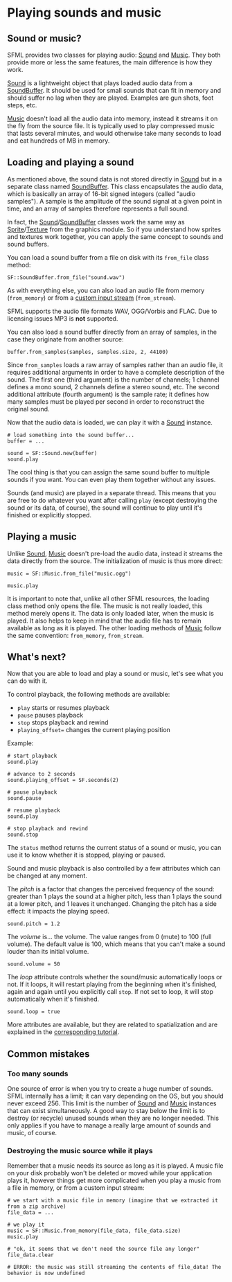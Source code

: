 # Playing sounds and music

## Sound or music?

SFML provides two classes for playing audio: [Sound]({{book.api}}/Sound.html) and [Music]({{book.api}}/Music.html). They both provide more or less the same features, the main difference is how they work.

[Sound]({{book.api}}/Sound.html) is a lightweight object that plays loaded audio data from a [SoundBuffer]({{book.api}}/SoundBuffer.html). It should be used for small sounds that can fit in memory and should suffer no lag when they are played. Examples are gun shots, foot steps, etc.

[Music]({{book.api}}/Music.html) doesn't load all the audio data into memory, instead it streams it on the fly from the source file. It is typically used to play compressed music that lasts several minutes, and would otherwise take many seconds to load and eat hundreds of MB in memory.

## Loading and playing a sound

As mentioned above, the sound data is not stored directly in [Sound]({{book.api}}/Sound.html) but in a separate class named [SoundBuffer]({{book.api}}/SoundBuffer.html). This class encapsulates the audio data, which is basically an array of 16-bit signed integers (called "audio samples"). A sample is the amplitude of the sound signal at a given point in time, and an array of samples therefore represents a full sound.

In fact, the [Sound]({{book.api}}/Sound.html)/[SoundBuffer]({{book.api}}/SoundBuffer.html) classes work the same way as [Sprite]({{book.api}}/Sprite.html)/[Texture]({{book.api}}/Texture.html) from the graphics module. So if you understand how sprites and textures work together, you can apply the same concept to sounds and sound buffers.

You can load a sound buffer from a file on disk with its `from_file` class method:

```crystal
SF::SoundBuffer.from_file("sound.wav")
```

As with everything else, you can also load an audio file from memory (`from_memory`) or from a [custom input stream](../system/stream.md "Input streams tutorial") (`from_stream`).

SFML supports the audio file formats WAV, OGG/Vorbis and FLAC. Due to licensing issues MP3 is **not** supported.

You can also load a sound buffer directly from an array of samples, in the case they originate from another source:

```crystal
buffer.from_samples(samples, samples.size, 2, 44100)
```

Since `from_samples` loads a raw array of samples rather than an audio file, it requires additional arguments in order to have a complete description of the sound. The first one (third argument) is the number of channels; 1 channel defines a mono sound, 2 channels define a stereo sound, etc. The second additional attribute (fourth argument) is the sample rate; it defines how many samples must be played per second in order to reconstruct the original sound.

Now that the audio data is loaded, we can play it with a [Sound]({{book.api}}/Sound.html) instance.

```crystal
# load something into the sound buffer...
buffer = ...

sound = SF::Sound.new(buffer)
sound.play
```

The cool thing is that you can assign the same sound buffer to multiple sounds if you want. You can even play them together without any issues.

Sounds (and music) are played in a separate thread. This means that you are free to do whatever you want after calling `play` (except destroying the sound or its data, of course), the sound will continue to play until it's finished or explicitly stopped.

## Playing a music

Unlike [Sound]({{book.api}}/Sound.html), [Music]({{book.api}}/Music.html) doesn't pre-load the audio data, instead it streams the data directly from the source. The initialization of music is thus more direct:

```crystal
music = SF::Music.from_file("music.ogg")

music.play
```

It is important to note that, unlike all other SFML resources, the loading class method only opens the file. The music is not really loaded, this method merely opens it. The data is only loaded later, when the music is played. It also helps to keep in mind that the audio file has to remain available as long as it is played.
The other loading methods of [Music]({{book.api}}/Music.html) follow the same convention: `from_memory`, `from_stream`.

## What's next?

Now that you are able to load and play a sound or music, let's see what you can do with it.

To control playback, the following methods are available:

* `play` starts or resumes playback
* `pause` pauses playback
* `stop` stops playback and rewind
* `playing_offset=` changes the current playing position

Example:

```crystal
# start playback
sound.play

# advance to 2 seconds
sound.playing_offset = SF.seconds(2)

# pause playback
sound.pause

# resume playback
sound.play

# stop playback and rewind
sound.stop
```

The `status` method returns the current status of a sound or music, you can use it to know whether it is stopped, playing or paused.

Sound and music playback is also controlled by a few attributes which can be changed at any moment.

The *pitch* is a factor that changes the perceived frequency of the sound: greater than 1 plays the sound at a higher pitch, less than 1 plays the sound at a lower pitch, and 1 leaves it unchanged. Changing the pitch has a side effect: it impacts the playing speed.

```crystal
sound.pitch = 1.2
```

The *volume* is... the volume. The value ranges from 0 (mute) to 100 (full volume). The default value is 100, which means that you can't make a sound louder than its initial volume.

```crystal
sound.volume = 50
```

The *loop* attribute controls whether the sound/music automatically loops or not. If it loops, it will restart playing from the beginning when it's finished, again and again until you explicitly call `stop`. If not set to loop, it will stop automatically when it's finished.

```crystal
sound.loop = true
```

More attributes are available, but they are related to spatialization and are explained in the [corresponding tutorial](spatialization.md "Spatialization tutorial").

## Common mistakes

### Too many sounds

One source of error is when you try to create a huge number of sounds. SFML internally has a limit; it can vary depending on the OS, but you should never exceed 256. This limit is the number of [Sound]({{book.api}}/Sound.html) and [Music]({{book.api}}/Music.html) instances that can exist simultaneously. A good way to stay below the limit is to destroy (or recycle) unused sounds when they are no longer needed. This only applies if you have to manage a really large amount of sounds and music, of course.

### Destroying the music source while it plays

Remember that a music needs its source as long as it is played. A music file on your disk probably won't be deleted or moved while your application plays it, however things get more complicated when you play a music from a file in memory, or from a custom input stream:

```crystal
# we start with a music file in memory (imagine that we extracted it from a zip archive)
file_data = ...

# we play it
music = SF::Music.from_memory(file_data, file_data.size)
music.play

# "ok, it seems that we don't need the source file any longer"
file_data.clear

# ERROR: the music was still streaming the contents of file_data! The behavior is now undefined
```


